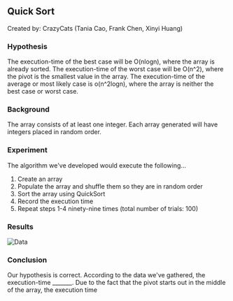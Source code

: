 ## Quick Sort
Created by: CrazyCats (Tania Cao, Frank Chen, Xinyi Huang)

### Hypothesis
The execution-time of the best case will be O(nlogn), where the array is already sorted. The execution-time of the worst case will be O(n^2), where the pivot is the smallest value in the array. The execution-time of the average or most likely case is o(n^2logn), where the array is neither the best case or worst case.

### Background
The array consists of at least one integer. Each array generated will have integers placed in random order.

### Experiment
The algorithm we've developed would execute the following...
1. Create an array
2. Populate the array and shuffle them so they are in random order
3. Sort the array using QuickSort
4. Record the execution time 
5. Repeat steps 1-4 ninety-nine times (total number of trials: 100)

### Results
![Data]()

### Conclusion
Our hypothesis is correct. According to the data we've gathered, the execution-time _______. Due to the fact that the pivot starts out in the middle of the array, the execution time 
